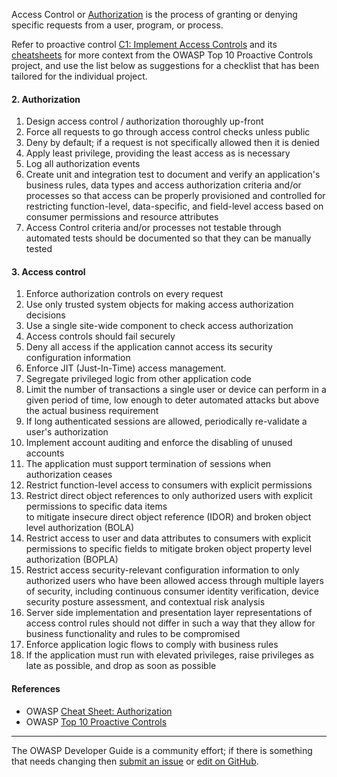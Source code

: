 Access Control or [Authorization][csauthz] is the process of granting or denying specific requests
from a user, program, or process.

Refer to proactive control [C1: Implement Access Controls][control1] and its [cheatsheets][csproactive-c7]
for more context from the OWASP Top 10 Proactive Controls project,
and use the list below as suggestions for a checklist that has been tailored for the individual project.

#### 2. Authorization

1. Design access control / authorization thoroughly up-front
2. Force all requests to go through access control checks unless public
3. Deny by default; if a request is not specifically allowed then it is denied
4. Apply least privilege, providing the least access as is necessary
6. Log all authorization events
7. Create unit and integration test to document and verify an application's business rules, data types and access
   authorization criteria and/or processes so that access can be properly provisioned and controlled for restricting
   function-level, data-specific, and field-level access based on consumer permissions and resource attributes
8. Access Control criteria and/or processes not testable through automated tests should be documented so that they
   can be manually tested

#### 3. Access control

1. Enforce authorization controls on every request
2. Use only trusted system objects for making access authorization decisions
3. Use a single site-wide component to check access authorization
4. Access controls should fail securely
5. Deny all access if the application cannot access its security configuration information
6. Enforce JIT (Just-In-Time) access management.
7. Segregate privileged logic from other application code
8. Limit the number of transactions a single user or device can perform in a given period of time,
    low enough to deter automated attacks but above the actual business requirement
9. If long authenticated sessions are allowed, periodically re-validate a user's authorization
10. Implement account auditing and enforce the disabling of unused accounts
11. The application must support termination of sessions when authorization ceases
12. Restrict function-level access to consumers with explicit permissions
13. Restrict direct object references to only authorized users with explicit permissions to specific data items  
    to mitigate insecure direct object reference (IDOR) and broken object level authorization (BOLA)
14. Restrict access to user and data attributes to consumers with explicit permissions to specific fields to mitigate broken
    object property level authorization (BOPLA)
15. Restrict access security-relevant configuration information to only authorized users who have been allowed access through
    multiple layers of security, including continuous consumer identity verification, device security posture assessment, and
    contextual risk analysis
16. Server side implementation and presentation layer representations of access control rules should not differ in such a way
    that they allow for business functionality and rules to be compromised
17. Enforce application logic flows to comply with business rules
18. If the application must run with elevated privileges, raise privileges as late as possible, and drop as soon as possible

#### References

* OWASP [Cheat Sheet: Authorization][csauthz]
* OWASP [Top 10 Proactive Controls][proactive10]

----

The OWASP Developer Guide is a community effort; if there is something that needs changing
then [submit an issue][issue060207] or [edit on GitHub][edit060207].

[csproactive-c7]: https://cheatsheetseries.owasp.org/IndexProactiveControls.html#c7-enforce-access-controls
[control1]: https://top10proactive.owasp.org/the-top-10/c1-accesscontrol/
[csauthz]: https://cheatsheetseries.owasp.org/cheatsheets/Authorization_Cheat_Sheet
[edit060207]: https://github.com/OWASP/DevGuide/blob/main/docs/en/04-design/02-web-app-checklist/07-access-controls.md
[issue060207]: https://github.com/OWASP/DevGuide/issues/new?labels=enhancement&template=request.md&title=Update:%2004-design/02-web-app-checklist/07-access-controls
[proactive10]: https://top10proactive.owasp.org/
